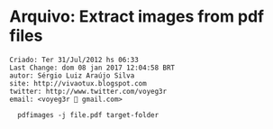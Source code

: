 # Arquivo: Extract images from pdf files

    Criado: Ter 31/Jul/2012 hs 06:33
    Last Change: dom 08 jan 2017 12:04:58 BRT
    autor: Sérgio Luiz Araújo Silva
    site: http://vivaotux.blogspot.com
    twitter: http://www.twitter.com/voyeg3r
    email: <voyeg3r  gmail.com>

      pdfimages -j file.pdf target-folder

